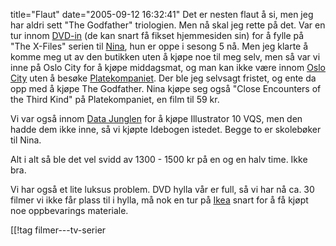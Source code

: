 title="Flaut"
date="2005-09-12 16:32:41"
Det er nesten flaut å si, men jeg har aldri sett "The Godfather" triologien. Men nå skal jeg rette på det. Var en tur innom <a href="http://www.dvdin.no/">DVD-in</a> (de kan snart få fikset hjemmesiden sin) for å fylle på "The X-Files" serien til <a href="http://nenia.slaskdot.org">Nina</a>, hun er oppe i sesong 5 nå. Men jeg klarte å komme meg ut av den butikken uten å kjøpe noe til meg selv, men så var vi inne på Oslo City for å kjøpe middagsmat, og man kan ikke være innom <a href="http://www.oslocity.no/">Oslo City</a> uten å besøke <a href="http://www.platekompaniet.no">Platekompaniet</a>. Der ble jeg selvsagt fristet, og ente da opp med å kjøpe The Godfather. Nina kjøpe seg også "Close Encounters of the Third Kind" på Platekompaniet, en film til 59 kr.

Vi var også innom <a href="http://www.datajungelen.no">Data Junglen</a> for å kjøpe Illustrator 10 VQS, men den hadde dem ikke inne, så vi kjøpte Idebogen istedet. Begge to er skolebøker til Nina.

Alt i alt så ble det vel svidd av 1300 - 1500 kr på en og en halv time. Ikke bra.

Vi har også et lite luksus problem. DVD hylla vår er full, så vi har nå ca. 30 filmer vi ikke får plass til i hylla, må nok en tur på <a href="http://www.ikea.no">Ikea</a> snart for å få kjøpt noe oppbevarings materiale.

[[!tag  filmer---tv-serier
